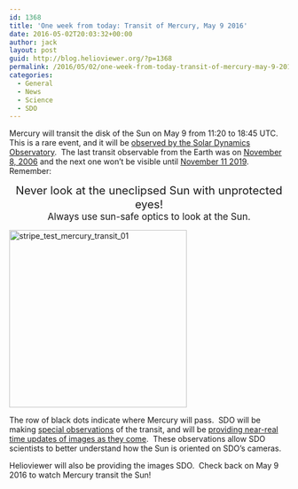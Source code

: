 ```yaml
---
id: 1368
title: 'One week from today: Transit of Mercury, May 9 2016'
date: 2016-05-02T20:03:32+00:00
author: jack
layout: post
guid: http://blog.helioviewer.org/?p=1368
permalink: /2016/05/02/one-week-from-today-transit-of-mercury-may-9-2016/
categories:
  - General
  - News
  - Science
  - SDO
---
```

Mercury will transit the disk of the Sun on May 9 from 11:20 to 18:45 UTC. This is a rare event, and it will be [observed by the Solar Dynamics Observatory](http://sdoisgo.blogspot.com/2016/04/mercury-transit-on-may-9-2016.html).  The last transit observable from the Earth was on [November 8, 2006](http://astro.ukho.gov.uk/nao/transit/M_2006/) and the next one won&#8217;t be visible until [November 11 2019](http://eclipse.gsfc.nasa.gov/transit/catalog/MercuryCatalog.html). Remember:

<center>
  <big><big>Never look at the uneclipsed Sun with unprotected eyes!</big><br /> Always use sun-safe optics to look at the Sun. </big>
</center>

<center>
</center>

<center>
</center>

<a href="https://helioviewer-project.github.io/2016/05/02/one-week-from-today-transit-of-mercury-may-9-2016/stripe_test_mercury_transit_01/" rel="attachment wp-att-1371"><img class="aligncenter size-full wp-image-1371" src="https://helioviewer-project.github.io/images/uploads/2016/05/stripe_test_mercury_transit_01.png" alt="stripe_test_mercury_transit_01" width="320" height="320" sizes="(max-width: 320px) 100vw, 320px" /></a>

The row of black dots indicate where Mercury will pass.  SDO will be making [special observations](http://sdoisgo.blogspot.com/2016/04/mercury-transit-on-may-9-2016.html) of the transit, and will be [providing near-real time updates of images as they come](http://mercurytransit.gsfc.nasa.gov/).  These observations allow SDO scientists to better understand how the Sun is oriented on SDO&#8217;s cameras.

Helioviewer will also be providing the images SDO.  Check back on May 9 2016 to watch Mercury transit the Sun!

&nbsp;

